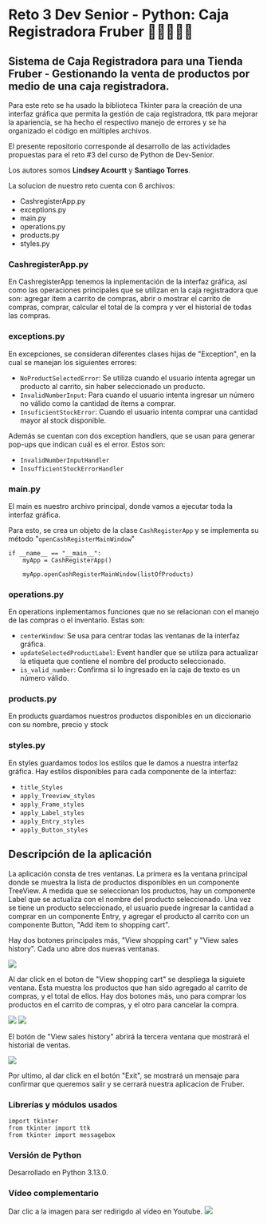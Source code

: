# Reto 3 Dev Senior - Python: Caja Registradora Fruber  🐍🍇🍍🍋🍉

## Sistema de Caja Registradora para una Tienda Fruber - Gestionando la venta de productos por medio de una caja registradora.

Para este reto se ha usado la biblioteca Tkinter para la creación de una interfaz gráfica que permita la gestión de caja registradora, ttk para mejorar la apariencia, se ha hecho el respectivo manejo de errores y se ha organizado el código en  múltiples archivos.

El presente repositorio corresponde al desarrollo de las actividades propuestas para el reto #3 del curso de Python de Dev-Senior. 

Los autores somos **Lindsey Acourtt** y **Santiago Torres**.

La solucion de nuestro reto cuenta con 6 archivos:
* CashregisterApp.py
* exceptions.py
* main.py
* operations.py
* products.py
* styles.py

### CashregisterApp.py

En CashregisterApp tenemos la inplementación de la interfaz gráfica, así como las operaciones principales que se utilizan en la caja registradora que son: agregar ítem a carrito de compras, abrir o mostrar el carrito de compras, comprar, calcular el total de la compra y ver el historial de todas las compras. 

### exceptions.py

En excepciones, se consideran diferentes clases hijas de "Exception", en la cual se manejan los siguientes errores: 

* `NoProductSelectedError`: Se utiliza cuando el usuario intenta agregar un producto al carrito, sin haber seleccionado un producto. 
* `InvalidNumberInput`: Para cuando el usuario intenta ingresar un número no válido como la cantidad de ítems a comprar. 
* `InsuficientStockError`: Cuando el usuario intenta comprar una cantidad mayor al stock disponible. 

Además se cuentan con dos exception handlers, que se usan para generar pop-ups que indican cuál es el error. Estos son:
* `InvalidNumberInputHandler`
* `InsufficientStockErrorHandler`

### main.py

El main es nuestro archivo principal, donde vamos a ejecutar toda la interfaz gráfica.

Para esto, se crea un objeto de la clase `CashRegisterApp` y se implementa su método "`openCashRegisterMainWindow`"

```
if __name__ == "__main__":
    myApp = CashRegisterApp()

    myApp.openCashRegisterMainWindow(listOfProducts)
```


### operations.py
 
En operations inplementamos funciones que no se relacionan con el manejo de las compras o el inventario. Estas son:

* `centerWindow`: Se usa para centrar todas las ventanas de la interfaz gráfica.
* `updateSelectedProductLabel`: Event handler que se utiliza para actualizar la etiqueta que contiene el nombre del producto seleccionado. 
* `is_valid_number`: Confirma si lo ingresado en la caja de texto es un número válido.

### products.py

En products guardamos nuestros productos disponibles en un diccionario con su nombre, precio y stock

### styles.py

En styles guardamos todos los estilos que le damos a nuestra interfaz gráfica. Hay estilos disponibles para cada componente de la interfaz:

* `title_Styles`
* `apply_Treeview_styles`
* `apply_Frame_styles`
* `apply_Label_styles`
* `apply_Entry_styles`
* `apply_Button_styles`

## Descripción de la aplicación

La aplicación consta de tres ventanas. La primera es la ventana principal donde se muestra la lista de productos disponibles en un componente TreeView. A medida que se seleccionan los productos, hay un componente Label que se actualiza con el nombre del producto seleccionado. Una vez se tiene un producto seleccionado, el usuario puede ingresar la cantidad a comprar en un componente Entry, y agregar el producto al carrito con un componente Button, "Add item to shopping cart". 

Hay dos botones principales más, "View shopping cart" y "View sales history". Cada uno abre dos nuevas ventanas. 

![](imgs/mainwindow.png)

Al dar click en el boton de "View shopping cart" se despliega la siguiete ventana. Esta muestra los productos que han sido agregado al carrito de compras, y el total de ellos. Hay dos botones más, uno para comprar los productos en el carrito de compras, y el otro para cancelar la compra.

![](imgs/shoppingcartwindow.png)
![](imgs/purchasecompletewindow.png)

El botón de "View sales history"  abrirá la tercera ventana que mostrará el historial de ventas. 

![](imgs/saleshistorywindow.png)

Por ultimo, al dar click en el botón "Exit", se mostrará un mensaje para confirmar que queremos salir y se cerrará nuestra aplicacion de Fruber.   


 ### Librerías y módulos usados
``` 
import tkinter
from tkinter import ttk
from tkinter import messagebox
```

### Versión de Python

Desarrollado en Python 3.13.0.

### Vídeo complementario

Dar clic a la imagen para ser redirigdo al vídeo en Youtube.
[![](imgs/thumbnail.png)](https://youtu.be/20fCRJm-HXM)


